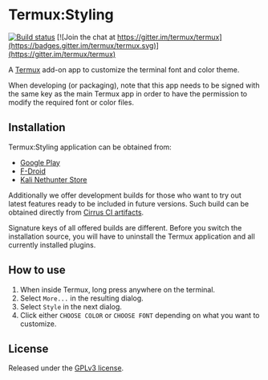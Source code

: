 # Termux:Styling

[![Build status](https://api.cirrus-ci.com/github/termux/termux-styling.svg?branch=master)](https://cirrus-ci.com/termux/termux-styling)
[![Join the chat at https://gitter.im/termux/termux](https://badges.gitter.im/termux/termux.svg)](https://gitter.im/termux/termux)

A [Termux](https://termux.com/) add-on app to customize the terminal font and
color theme.

When developing (or packaging), note that this app needs to be signed with the
same key as the main Termux app in order to have the permission to modify the
required font or color files.

## Installation

Termux:Styling application can be obtained from:

- [Google Play](https://play.google.com/store/apps/details?id=com.termux.styling)
- [F-Droid](https://f-droid.org/en/packages/com.termux.styling/)
- [Kali Nethunter Store](https://store.nethunter.com/en/packages/com.termux.styling/)

Additionally we offer development builds for those who want to try out latest
features ready to be included in future versions. Such build can be obtained
directly from [Cirrus CI artifacts](https://api.cirrus-ci.com/v1/artifact/github/termux/termux-styling/debug-build/output/app/build/outputs/apk/debug/app-debug.apk).

Signature keys of all offered builds are different. Before you switch the
installation source, you will have to uninstall the Termux application and
all currently installed plugins.

## How to use

1. When inside Termux, long press anywhere on the terminal.
2. Select `More...` in the resulting dialog.
3. Select `Style` in the next dialog.
4. Click either `CHOOSE COLOR` or `CHOOSE FONT` depending on what you want to customize.

## License

Released under the [GPLv3 license](http://www.gnu.org/licenses/gpl-3.0.en.html).
